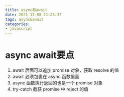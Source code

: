 ```yaml
---
title: async和await
date: 2021-11-08 21:23:37
tags: async&await
categories:
- javascript
---
```


# async await要点
1. await 后面可以追加 promise 对象，获取 resolve 的值
2. await 必须包裹在 async 函数里面
3. async 函数执行返回的也是一个 promise 对象
4. try-catch 截获 promise 中 reject 的值